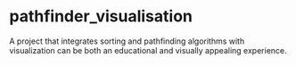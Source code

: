 # pathfinder_visualisation
A project that integrates sorting and pathfinding algorithms with visualization can be both an educational and visually appealing experience.
